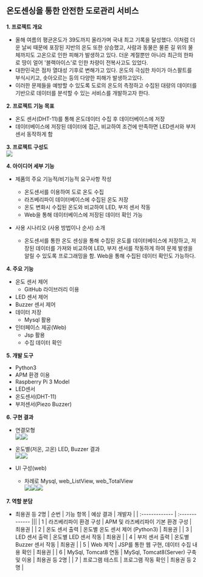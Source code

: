 
## 온도센싱을 통한 안전한 도로관리 서비스

**1. 프로젝트 개요**
  - 올해 여름의 평균온도가 39도까지 올라가며 국내 최고 기록을 달성했다. 이처럼 더운 날씨 때문에 포장된 지반의 온도 또한 상승했고, 사람과 동물은 물론 길 위의 물체까지도 고온으로 인한 피해가 발생하고 있다. 더운 계절뿐만 아니라 최근의 한파로 땅이 얼어 '블랙아이스'로 인한 차량이 전복사고도 있었다.
  - 대한민국은 점차 열대성 기후로 변해가고 있다. 온도의 극심한 차이가 아스팔트를 부식시키고, 솟아오르는 등의 다양한 피해가 발생하고있다.
  - 이러한 문제들을 예방할 수 있도록 도로의 온도의 측정하고 수집된 대량의 데이터를 기반으로 데이터를 분석할 수 있는 서비스를 개발하고자 한다.

**2. 프로젝트 기능 목표**
  - 온도 센서(DHT-11)를 통해 온도데이터 수집 후 데이터베이스에 저장
  - 데이터베이스에 저장된 데이터에 접근, 비교하여 조건에 만족하면 LED센서와 부저센서 동작하게 함

**3. 프로젝트 구성도** <br>
![](assets/Readme-7e858c58.png)

**4. 아이디어 세부 기능**
  - 제품의 주요 기능적/비기능적 요구사항 작성
    - 온도센서를 이용하여 도로 온도 수집
    - 라즈베리파이 데이터베이스에 수집된 온도 저장
    - 온도 변화시 수집된 온도와 비교하여 LED, 부저 센서 작동
    - Web을 통해 데이터베이스에 저장된 데이터 확인 가능

  - 사용 시나리오 (사용 방법이나 순서) 소개
    - 온도센서를 통한 온도 센싱을 통해 수집된 온도를 데이터베이스에 저장하고, 저장된 데이터를 가져와 비교하여 LED, 부저 센서를 작동하게 하여 문제 발생을 알릴 수 있도록 프로그래밍을 함. Web을 통해 수집된 데이터 확인도 가능하다.


**4. 주요 기능**
  - 온도 센서 제어
    - GitHub 라이브러리 이용
  - LED 센서 제어
  - Buzzer 센서 제어
  - 데이터 저장
    - Mysql 활용
  - 인터페이스 제공(Web)
    - Jsp 활용
    - 수집 데이터 확인

**5. 개발 도구**
  - Python3
  - APM 환경 이용
  - Raspberry Pi 3 Model
  - LED센서
  - 온도센서(DHT-11)
  - 부저센서(Piezo Buzzer)

**6. 구현 결과**
  - 연결모형<br>
![](assets/Readme-1be8431e.png)![](assets/Readme-217d1f47.png)<br>

  - 온도별(저온, 고온) LED, Buzzer 결과<br>
![](assets/Readme-2b932dac.png)![](assets/Readme-17fe60fe.png)

  - UI 구성(web)
    - 차례로 Mysql, web_ListView, web_TotalView<br>
![](assets/Readme-f15cd1c8.png)![](assets/Readme-7f8508a3.png)![](assets/Readme-7f8508a3.png)


**7. 역할 분담**
  - 최용권 등 2명
  | 순번     | 기능 항목     | 예상 결과 | 개발자 |
  | :------------- | :------------- |||
  | 1       | 라즈베리파이 환경 구성 | APM 및 라즈베리파이 기본 환경 구성 | 최용권 |
  | 2       | 온도 센서 출력 | 온도별 온도 센서 제어 (Python3) | 최용권 |
  | 3       | LED 센서 출력 | 온도별 LED 센서 작동 | 최용권 |
  | 4       | 부저 센서 출력 | 온도별 Buzzer 센서 작동 | 최용권 |
  | 5       | Web 제작 | JSP를 통한 웹 구현, 데이터 수집 내용 확인 | 최용권 |
  | 6       | MySql, Tomcat8 연동 | MySql, Tomcat8(Server) 구축 및 이용 | 최용권 등 2명 |
  | 7       | 프로그램 테스트 | 프로그램 작동 확인 | 최용권 등 2명 |
